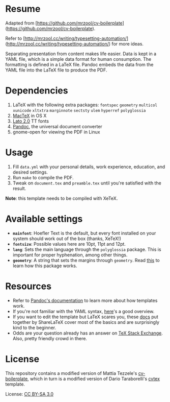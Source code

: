 # Resume

Adapted from
[https://github.com/mrzool/cv-boilerplate]
(https://github.com/mrzool/cv-boilerplate).

Refer to
[http://mrzool.cc/writing/typesetting-automation/]
(http://mrzool.cc/writing/typesetting-automation/) for more ideas.

Separating presentation from content makes life easier. Data is kept in a YAML
file, which is a simple data format for human consumption. The formatting is
defined in a LaTeX file. Pandoc embeds the data from the YAML file into the
LaTeX file to produce the PDF.

# Dependencies

1. LaTeX with the following extra packages: `fontspec` `geometry` `multicol`
`xunicode` `xltxtra` `marginnote` `sectsty` `ulem` `hyperref` `polyglossia`
2. [MacTeX](http://www.tug.org/mactex) in OS X
3. [Lato 2.0](http://www.latofonts.com/lato-free-fonts) TT fonts
4. [Pandoc](http://pandoc.org/), the universal document converter
5. gnome-open for viewing the PDF in Linux

# Usage

1. Fill `data.yml` with your personal details, work experience, education, and
desired settings.
2. Run `make` to compile the PDF.
3. Tweak on `document.tex` and `preamble.tex` until you're satisfied with the
result.

**Note**: this template needs to be compiled with XeTeX.

# Available settings

- **`mainfont`**: Hoefler Text is the default, but every font installed on your
system should work out of the box (thanks, XeTeX!)
- **`fontsize`**: Possible values here are 10pt, 11pt and 12pt.
- **`lang`**: Sets the main language through the `polyglossia` package. This is
important for proper hyphenation, among other things.
- **`geometry`**: A string that sets the margins through `geometry`. Read
[this](https://www.sharelatex.com/learn/Page_size_and_margins)
to learn how this package works.

# Resources

- Refer to [Pandoc's documentation](http://pandoc.org/MANUAL.html#templates) to learn more about how templates work.
- If you're not familiar with the YAML syntax, [here](http://learnxinyminutes.com/docs/yaml/)'s a good overview.
- If you want to edit the template but LaTeX scares you, these [docs](https://www.sharelatex.com/learn/Main_Page) put together by ShareLaTeX cover most of the basics and are surprisingly kind to the beginner.
- Odds are your question already has an answer on [TeX Stack Exchange](https://www.sharelatex.com/learn/Main_Page). Also, pretty friendly crowd in there.

# License

This repository contains a modified version of Mattia Tezzele's [cv-boilerplate](https://github.com/mrzool/cv-boilerplate), which in turn is a modified version of Dario Taraborelli's [cvtex](https://github.com/dartar/cvtex) template.

License: [CC BY-SA 3.0](http://creativecommons.org/licenses/by-sa/3.0/)

